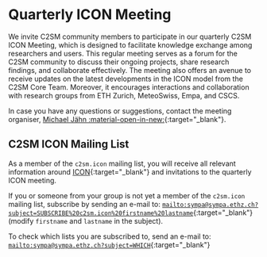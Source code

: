 
# Quarterly ICON Meeting

We invite C2SM community members to participate in our quarterly C2SM ICON Meeting, which is designed to facilitate knowledge exchange among researchers and users.
This regular meeting serves as a forum for the C2SM community to discuss their ongoing projects, share research findings, and collaborate effectively.
The meeting also offers an avenue to receive updates on the latest developments in the ICON model from the C2SM Core Team.
Moreover, it encourages interactions and collaboration with research groups from ETH Zurich, MeteoSwiss, Empa, and CSCS. 

In case you have any questions or suggestions, contact the meeting organiser,
[Michael Jähn :material-open-in-new:](https://c2sm.ethz.ch/the-center/people/person-detail.html?persid=286091){:target="_blank"}.

## C2SM ICON Mailing List

As a member of the `c2sm.icon` mailing list, you will receive all relevant information around [ICON](../../models/icon.md){:target="_blank"} and invitations to the quarterly ICON meeting. 

If you or someone from your group is not yet a member of the `c2sm.icon` mailing list, subscribe by sending an e-mail to: 
[`mailto:sympa@sympa.ethz.ch?subject=SUBSCRIBE%20c2sm.icon%20firstname%20lastname`](mailto:sympa@sympa.ethz.ch?subject=SUBSCRIBE%20c2sm.icon%20firstname%20lastname){:target="_blank"} (modify `firstname` and `lastname` in the subject).

To check which lists you are subscribed to, send an e-mail to:
[`mailto:sympa@sympa.ethz.ch?subject=WHICH`](mailto:sympa@sympa.ethz.ch?subject=WHICH){:target="_blank"}